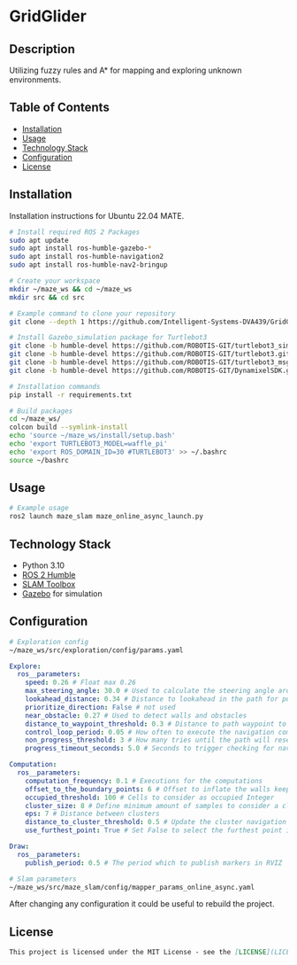 # GridGlider

## Description

Utilizing fuzzy rules and A* for mapping and exploring unknown environments.

## Table of Contents

- [Installation](#installation)
- [Usage](#usage)
- [Technology Stack](#technology-stack)
- [Configuration](#configuration)
- [License](#license)

## Installation
Installation instructions for Ubuntu 22.04 MATE.

```bash
# Install required ROS 2 Packages
sudo apt update
sudo apt install ros-humble-gazebo-*
sudo apt install ros-humble-navigation2
sudo apt install ros-humble-nav2-bringup

# Create your workspace
mkdir ~/maze_ws && cd ~/maze_ws
mkdir src && cd src

# Example command to clone your repository
git clone --depth 1 https://github.com/Intelligent-Systems-DVA439/GridGlider.git

# Install Gazebo_simulation package for Turtlebot3
git clone -b humble-devel https://github.com/ROBOTIS-GIT/turtlebot3_simulations.git
git clone -b humble-devel https://github.com/ROBOTIS-GIT/turtlebot3.git
git clone -b humble-devel https://github.com/ROBOTIS-GIT/turtlebot3_msgs.git
git clone -b humble-devel https://github.com/ROBOTIS-GIT/DynamixelSDK.git

# Installation commands
pip install -r requirements.txt

# Build packages
cd ~/maze_ws/
colcon build --symlink-install
echo 'source ~/maze_ws/install/setup.bash'
echo 'export TURTLEBOT3_MODEL=waffle_pi'
echo 'export ROS_DOMAIN_ID=30 #TURTLEBOT3' >> ~/.bashrc
source ~/bashrc
```

## Usage

```bash
# Example usage
ros2 launch maze_slam maze_online_async_launch.py
```

## Technology Stack

- Python 3.10
- [ROS 2 Humble](https://docs.ros.org/en/humble/index.html)
- [SLAM Toolbox](https://github.com/SteveMacenski/slam_toolbox)
- [Gazebo](https://classic.gazebosim.org/) for simulation

## Configuration
```bash
# Exploration config
~/maze_ws/src/exploration/config/params.yaml
```
```yaml
Explore:
  ros__parameters:
    speed: 0.26 # Float max 0.26
    max_steering_angle: 30.0 # Used to calculate the steering angle around corners
    lookahead_distance: 0.34 # Distance to lookahead in the path for pure pursuit
    prioritize_direction: False # not used
    near_obstacle: 0.27 # Used to detect walls and obstacles
    distance_to_waypoint_threshold: 0.3 # Distance to path waypoint to consider reached
    control_loop_period: 0.05 # How often to execute the navigation commands
    non_progress_threshold: 3 # How many tries until the path will reset
    progress_timeout_seconds: 5.0 # Seconds to trigger checking for navigation towards goal

Computation:
  ros__parameters:
    computation_frequency: 0.1 # Executions for the computations
    offset_to_the_boundary_points: 6 # Offset to inflate the walls keep below 6
    occupied_threshold: 100 # Cells to consider as occupied Integer
    cluster_size: 8 # Define minimum amount of samples to consider a cluster
    eps: 7 # Distance between clusters
    distance_to_cluster_threshold: 0.5 # Update the cluster navigation goal when the robot are this distance to the cluster
    use_furthest_point: True # Set False to select the furthest point in the nearest cluster, True for centroid

Draw:
  ros__parameters:
    publish_period: 0.5 # The period which to publish markers in RVIZ

```
```bash
# Slam parameters
~/maze_ws/src/maze_slam/config/mapper_params_online_async.yaml

```
After changing any configuration it could be useful to rebuild the project.

## License

```markdown
This project is licensed under the MIT License - see the [LICENSE](LICENSE) file for details.
```
